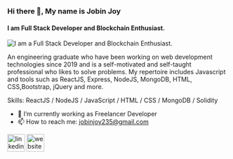 ### Hi there 👋, My name is Jobin Joy
#### I am Full Stack Developer and Blockchain Enthusiast.
![I am a Full Stack Developer and Blockchain Enthusiast.](https://www.mindinventory.com/blog/wp-content/uploads/2019/11/hire-full-stack-developer-banner.png)

An engineering graduate who have been working on web development technologies since 2019 and is a self-motivated and self-taught professional who likes to solve problems. My repertoire includes Javascript and tools such as ReactJS, Express, NodeJS, MongoDB, HTML, CSS,Bootstrap, jQuery and more.

Skills: ReactJS / NodeJS / JavaScript / HTML / CSS / MongoDB / Solidity

- 🔭 I’m currently working as Freelancer Developer 
- 📫 How to reach me: jobinjoy235@gmail.com 

[<img src='https://cdn.jsdelivr.net/npm/simple-icons@3.0.1/icons/linkedin.svg' alt='linkedin' height='40'>](https://www.linkedin.com/in/https://in.linkedin.com/in/jobin0602/) [<img src='https://cdn.jsdelivr.net/npm/simple-icons@3.0.1/icons/icloud.svg' alt='website' height='40'>](https://jobinjoy.netlify.app/)  
